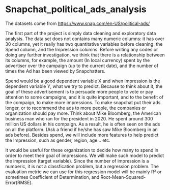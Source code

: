 # Snapchat_political_ads_analysis

The datasets come from https://www.snap.com/en-US/political-ads/

The first part of the project is simply data cleaning and exploratory data analysis. The data set does not contains many numeric columns: it has over 30 columns, yet it really has two quantitative variables before cleaning: the Spend column, and the Impression columns. Before writing any codes or doing any further investigation, we think that there is a relationship between its columns, for example, the amount (In local currency) spent by the advertiser over the campaign (up to the current date), and the number of times the Ad has been viewed by Snapchatters.

Spend would be a good dependent variable X and when impression is the dependent variable Y, what we try to predict. Because to think about it, the goal of these advertisement is to persuade more people to vote or pay attention to some campaigns, and it is quite important, and to the benefit of the compaign, to make more impressions. To make snapchat put their ads longer, or to recommend the ads to more people, the companies or organization should pay more. Think about Mike Bloomberg, the American business man who ran for the president in 2020. He spent around 300 million US dollars in his compaign. As a result, he is often seen on the ads on all the platform. (Ask a friend if he/she has saw Mike Bloomberg in an ads before). Besides spend, we will include more features to help predict the Impression, such as gender, region, age... etc.

It would be useful for these organization to decide how many to spend in order to meet their goal of impressions. We will make such model to predict the impression (target variable). Since the number of impression is a numberic, it is not a classfication problem, but a regression problem. The evaluation metric we can use for this regression model will be mainly R² or sometimes Coefficient of Determination, and Root-Mean-Squared-Error(RMSE).
